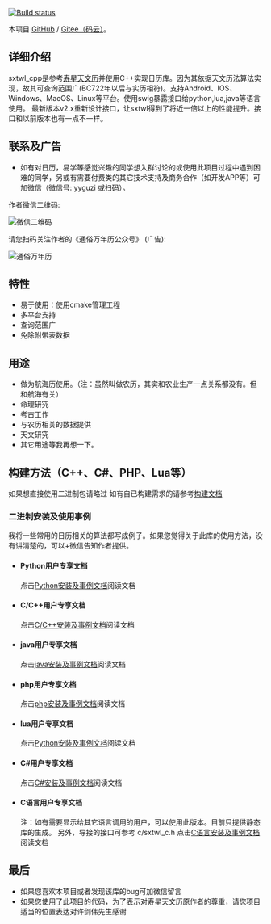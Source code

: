 
<!-- [![Build Status](https://travis-ci.org/yuangu/sxtwl_cpp.svg?branch=master)](https://travis-ci.org/yuangu/sxtwl_cpp) -->

[![Build status](https://ci.appveyor.com/api/projects/status/i78d0p0dggp9v475?svg=true)](https://ci.appveyor.com/project/yuangu/sxtwl-cpp)


本项目 [GitHub](https://github.com/yuangu/sxtwl_cpp) / [Gitee（码云）](https://gitee.com/yuangu/sxtwl)。

## 详细介绍

sxtwl_cpp是参考[寿星天文历](http://www.nongli.net/sxwnl/)并使用C++实现日历库。因为其依据天文历法算法实现，故其可查询范围广(BC722年以后与实历相符)。支持Android、IOS、Windows、MacOS、Linux等平台。使用swig暴露接口给python,lua,java等语言使用。
最新版本v2.x重新设计接口，让sxtwl得到了将近一倍以上的性能提升。接口和以前版本也有一点不一样。 



## 联系及广告

+ 如有对日历，易学等感觉兴趣的同学想入群讨论的或使用此项目过程中遇到困难的同学，另或有需要付费类的其它技术支持及商务合作（如开发APP等）可加微信（微信号: yyguzi 或扫码）。

作者微信二维码:

![微信二维码](https://gitee.com/yuangu/sxtwl/raw/master/doc/img/WechatIMG5.jpeg)  

请您扫码关注作者的《通俗万年历公众号》 (广告):

![通俗万年历](https://gitee.com/yuangu/sxtwl/raw/master/doc/img/qrcode.jpg)



## 特性

* 易于使用：使用cmake管理工程
* 多平台支持
* 查询范围广
* 免除附带表数据

## 用途

*  做为航海历使用。（注：虽然叫做农历，其实和农业生产一点关系都没有。但和航海有关）
*  命理研究
*  考古工作
*  与农历相关的数据提供 
*  天文研究
*  其它用途等我再想一下。


## 构建方法（C++、C#、PHP、Lua等）

如果想直接使用二进制包请略过
如有自已构建需求的请参考[构建文档](doc/如何构建.md)


### 二进制安装及使用事例
我将一些常用的日历相关的算法都写成例子。如果您觉得关于此库的使用方法，没有讲清楚的，可以+微信告知作者提供。

+ #### Python用户专享文档
    点击[Python安装及事例文档](python/README.md)阅读文档

+ #### C/C++用户专享文档
    点击[C/C++安装及事例文档](doc/如何构建.md)阅读文档

+ #### java用户专享文档
   点击[java安装及事例文档](doc/如何构建.md)阅读文档 

+ #### php用户专享文档
     点击[php安装及事例文档](doc/如何构建.md)阅读文档

+ #### lua用户专享文档
   点击[Python安装及事例文档](doc/如何构建.md)阅读文档

+ #### C#用户专享文档
    点击[C#安装及事例文档](doc/如何构建.md)阅读文档

+  #### C语言用户专享文档 
    注：如有需要显示给其它语言调用的用户，可以使用此版本。目前只提供静态库的生成。
    另外，导接的接口可参考 c/sxtwl_c.h
    点击[C语言安装及事例文档](doc/如何构建.md)阅读文档


## 最后
* 如果您喜欢本项目或者发现该库的bug可加微信留言
* 如果您使用了此项目的代码，为了表示对寿星天文历原作者的尊重，请您项目适当的位置表达对许剑伟先生感谢




